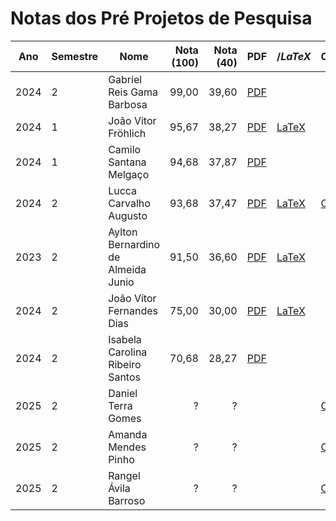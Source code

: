 # Notas dos Pré Projetos de Pesquisa

| Ano  | Semestre | Nome                               | Nota (100) | Nota (40) | PDF                       | $/LaTeX$                    | Overleaf                       |
| ---- | :------- | ---------------------------------- | ---------: | --------: | ------------------------- | --------------------------- | ------------------------------ |
| 2024 | 2        | Gabriel Reis Gama Barbosa          |      99,00 |     39,60 | [PDF][PDF_2024_2_Gabriel] |                             |                                |
| 2024 | 1        | João Vitor Fröhlich                |      95,67 |     38,27 | [PDF][PDF_2024_1_JoãoFro] | [LaTeX][Tex_2024_1_JoãoFro] |                                |
| 2024 | 1        | Camilo Santana Melgaço             |      94,68 |     37,87 | [PDF][PDF_2024_1_CamiloM] |                             |                                |
| 2024 | 2        | Lucca Carvalho Augusto             |      93,68 |     37,47 | [PDF][PDF_2024_2_LuccaCa] | [LaTeX][Tex_2024_2_LuccaCa] | [Overleaf][OvL_2024_2_LuccaCa] |
| 2023 | 2        | Aylton Bernardino de Almeida Junio |      91,50 |     36,60 | [PDF][PDF_2023_2_AyltonB] | [LaTeX][Tex_2023_2_AyltonB] |                                |
| 2024 | 2        | João Vítor Fernandes Dias          |      75,00 |     30,00 | [PDF][PDF_2024_2_JoãoFer] | [LaTeX][Tex_2024_2_JoãoFer] |                                |
| 2024 | 2        | Isabela Carolina Ribeiro Santos    |      70,68 |     28,27 | [PDF][PDF_2024_2_Isabela] |                             |                                |
| 2025 | 2        | Daniel Terra Gomes                 |          ? |         ? |                           |                             | [Overleaf][OvL_2025_2_Daniel]  |
| 2025 | 2        | Amanda Mendes Pinho                |          ? |         ? |                           |                             | [Overleaf][OvL_2025_2_Amanda]  |
| 2025 | 2        | Rangel Ávila Barroso               |          ? |         ? |                           |                             | [Overleaf][OvL_2025_2_Rangel]  |

[PDF_2024_2_Gabriel]: <Files/Pré Projetos de Pesquisa/2024_2 - Gabriel Reis Gama Barbosa/Proposta_MESTRADO.pdf>

<!-- [Tex_2024_2_Gabriel]: <> -->

[PDF_2024_1_JoãoFro]: <Files/Pré Projetos de Pesquisa/2024_1 - Joao Vitor Frohlich/main.pdf>
[Tex_2024_1_JoãoFro]: <Files/Pré Projetos de Pesquisa/2024_1 - Joao Vitor Frohlich/main.tex>
[PDF_2024_1_CamiloM]: <Files/Pré Projetos de Pesquisa/2024_1 - Camilo Santana Melgaço/2024_1 - Camilo Santana Melgaço.pdf>
[PDF_2024_2_LuccaCa]: <Files/Pré Projetos de Pesquisa/2024_2 - Lucca Carvalho Augusto/Projeto_Mestrado.pdf>
[Tex_2024_2_LuccaCa]: <Files/Pré Projetos de Pesquisa/2024_2 - Lucca Carvalho Augusto/Projeto Mestrado (Clean)/sbc-template.tex>
[OvL_2024_2_LuccaCa]: https://www.overleaf.com/project/67f3d6099d710e83beaae073
[PDF_2023_2_AyltonB]: <Files/Pré Projetos de Pesquisa/2023_2 - Aylton Bernardino de Almeida Junio/2023_2 - Aylton.pdf>
[Tex_2023_2_AyltonB]: <Files/Pré Projetos de Pesquisa/2023_2 - Aylton Bernardino de Almeida Junio/src/main.tex>
[PDF_2024_2_JoãoFer]: <Files/Pré Projetos de Pesquisa/2024_2 - João Vítor Fernandes Dias/Pré-Projeto de Pesquisa - João Vítor Fernandes Dias.pdf>
[Tex_2024_2_JoãoFer]: <Files/Pré Projetos de Pesquisa/2024_2 - João Vítor Fernandes Dias/PPP.tex>
[PDF_2024_2_Isabela]: <Files/Pré Projetos de Pesquisa/2024_2 - Isabela Carolina Ribeiro Santos/2024_2 - Isabela Santos.pdf>

<!-- [Tex_2024_2_Isabela]: <> -->

[OvL_2025_2_Daniel]: https://www.overleaf.com/read/kkdcchgqngmj

[OvL_2025_2_Amanda]: <>
[OvL_2025_2_Rangel]: https://www.overleaf.com/read/nfwhvkgrpynn
